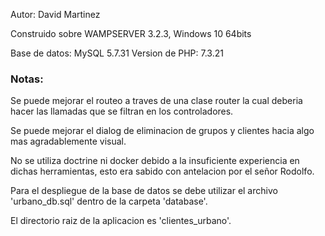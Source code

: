 Autor: David Martinez

Construido sobre WAMPSERVER 3.2.3, Windows 10 64bits

Base de datos: MySQL 5.7.31
Version de PHP: 7.3.21

### Notas:

  Se puede mejorar el routeo a traves de una clase router la cual deberia hacer las llamadas que se filtran en los controladores.
  
  Se puede mejorar el dialog de eliminacion de grupos y clientes hacia algo mas agradablemente visual.
  
  No se utiliza doctrine ni docker debido a la insuficiente experiencia en dichas herramientas, esto era sabido con antelacion por el señor Rodolfo.
  
  Para el despliegue de la base de datos se debe utilizar el archivo 'urbano_db.sql' dentro de la carpeta 'database'.
  
  El directorio raiz de la aplicacion es 'clientes_urbano'.
  
